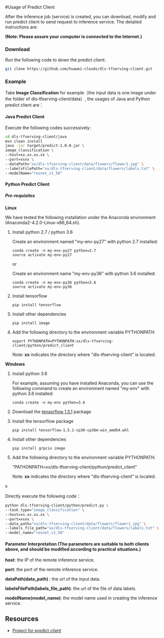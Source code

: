 #Usage of Predict Client 

After the inference job (service) is created, you can download, modify and run predict client to send request to inference service. The detailed instructions are:

**(Note: Please assure your computer is connected to the Internet.)**

### Download

Run the following code to down the predict client:

```sh
git clone https://github.com/huawei-clouds/dls-tfserving-client.git
```



### Example

Take **Image Classification** for example（the input data is one image under the folder of dls-tfserving-client/data）, the usages of Java and Python predict client are：

#### Java Predict Client

Execute the following codes successively:

```sh
cd dls-tfserving-client/java
mvn clean install
java -jar target/predict-1.0.0.jar \
image_classification \
--host=xx.xx.xx.xx \
--port=xxxx \
--dataPath="xx/dls-tfserving-client/data/flowers/flower1.jpg" \
--labelsFilePath="xx/dls-tfserving-client/data/flowers/labels.txt" \
--modelName="resnet_v1_50"
```

#### Python Predict Client

##### Pre-requisites

**Linux**

We have tested the following installation under the Anaconda environment (Anaconda2-4.2.0-Linux-x86_64.sh).

1. Install python 2.7 / python 3.6

   Create an environment named "my-env-py27" with python 2.7 installed:

   ```
   conda create -n my-env-py27 python=2.7
   source activate my-env-py27
   ```

   or 

   Create an environment name "my-env-py36" with python 3.6 installed:

   ```
   conda create -n my-env-py36 python=3.6
   source activate my-env-py36
   ```

2. Install tensorflow

   ```
   pip install tensorflow
   ```

3. Install other dependencies

   ```
   pip install image
   ```

4. Add the following directory to the environment variable PYTHONPATH

   ```
   export PYTHONPATH=PYTHONPATH:xx/dls-tfserving-client/python/predict_client
   ```

   Note: **xx** indicates the directory where "dls-tfserving-client" is located.

**Windows**

1. Install python 3.6

   For example, assuming you have installed Anaconda, you can use the following command to create an environment named "my-env" with python 3.6 installed:

   ```
   conda create -n my-env python=3.6
   ```

2. Download the [tensorflow 1.5.1](https://pypi.python.org/packages/9c/7c/0c37da035ca2348d17f7747d7388d567ab1c53b626a9071b9767c9201272/tensorflow-1.5.1-cp36-cp36m-win_amd64.whl#md5=6fff811cbb3cb2cdc36759115ca17589) package

3. Install the tensorflow package

   ```
   pip install tensorflow-1.5.1-cp36-cp36m-win_amd64.whl
   ```

4. Install other dependencies

   ```
   pip install grpcio image
   ```

5. Add the following directory to the environment variable PYTHONPATH.

   "PATHONPATH=xx/dls-tfserving-client/python/predict_client"

   Note: **xx** indicates the directory where "dls-tfserving-client" is located.

s

Directly execute the following code：

```sh
python dls-tfserving-client/python/predict.py \
--task_type="image_classification" \
--host=xx.xx.xx.xx \
--port=xxxx \
--data_path="xx/dls-tfserving-client/data/flowers/flower1.jpg" \
--labels_file_path="xx/dls-tfserving-client/data/flowers/labels.txt" \
--model_name="resnet_v1_50"
```



#### Parameter Interpretation (The parameters are suitable to both clients above, and should be modified according to practical situations.)

**host**: the IP of the remote inference service.

**port**: the port of the remote inference service.

**dataPath(data_path)** : the url of the input data.

**labelsFilePath(labels_file_path)**: the url of the file of data labels.

**modelName(model_name)**: the model name used in creating the inference service.



## Resources

* [Project for predict client](https://github.com/huawei-clouds/dls-tfserving-client)

